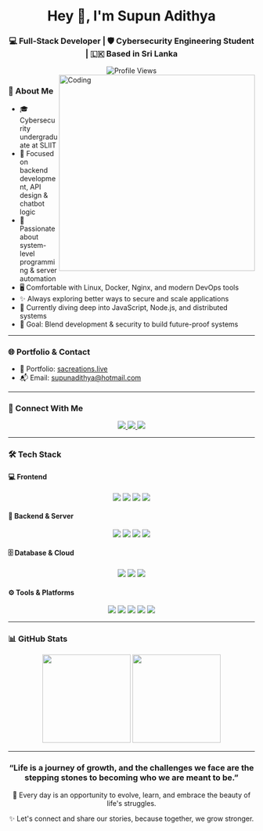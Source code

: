 <div align="center">
  <h1>Hey 👋, I'm Supun Adithya</h1>
  <h3>💻 Full-Stack Developer | 🛡️ Cybersecurity Engineering Student | 🇱🇰 Based in Sri Lanka</h3>
  <img src="https://komarev.com/ghpvc/?username=supun-adithya&label=Profile%20views&color=0e75b6&style=flat" alt="Profile Views" />
</div>

<img align="right" alt="Coding" width="400" src="https://cdn.dribbble.com/users/1162077/screenshots/3848914/programmer.gif">

### 🚀 About Me

- 🎓 Cybersecurity undergraduate at SLIIT  
- 🔧 Focused on backend development, API design & chatbot logic  
- 🧠 Passionate about system-level programming & server automation  
- 🖥️ Comfortable with Linux, Docker, Nginx, and modern DevOps tools  
- ✨ Always exploring better ways to secure and scale applications  
- 📌 Currently diving deep into JavaScript, Node.js, and distributed systems  
- 🎯 Goal: Blend development & security to build future-proof systems

---

### 🌐 Portfolio & Contact
- 🔗 Portfolio: [sacreations.live](https://sacreations.live)
- 📬 Email: [supunadithya@hotmail.com](mailto:supunadithya@hotmail.com)

---

### 🤝 Connect With Me
<p align="center">
  <a href="https://linkedin.com/in/supun-adithya" target="_blank">
    <img src="https://img.shields.io/badge/LinkedIn-0A66C2?style=for-the-badge&logo=linkedin&logoColor=white" />
  </a>
  <a href="https://fb.com/supunadithya2003" target="_blank">
    <img src="https://img.shields.io/badge/Facebook-1877F2?style=for-the-badge&logo=facebook&logoColor=white" />
  </a>
  <a href="https://discord.gg/9DqWCgGy3g" target="_blank">
    <img src="https://img.shields.io/badge/Discord-5865F2?style=for-the-badge&logo=discord&logoColor=white" />
  </a>
</p>

---

### 🛠️ Tech Stack

#### 💻 Frontend
<p align="center">
  <img src="https://img.shields.io/badge/React-20232A?style=for-the-badge&logo=react&logoColor=61DAFB" />
  <img src="https://img.shields.io/badge/Vue.js-35495E?style=for-the-badge&logo=vue.js&logoColor=4FC08D" />
  <img src="https://img.shields.io/badge/JavaScript-F7DF1E?style=for-the-badge&logo=javascript&logoColor=black" />
  <img src="https://img.shields.io/badge/TypeScript-007ACC?style=for-the-badge&logo=typescript&logoColor=white" />
</p>

#### 🔧 Backend & Server
<p align="center">
  <img src="https://img.shields.io/badge/Node.js-339933?style=for-the-badge&logo=node.js&logoColor=white" />
  <img src="https://img.shields.io/badge/Express.js-000000?style=for-the-badge&logo=express&logoColor=white" />
  <img src="https://img.shields.io/badge/PHP-777BB4?style=for-the-badge&logo=php&logoColor=white" />
  <img src="https://img.shields.io/badge/Python-3776AB?style=for-the-badge&logo=python&logoColor=white" />
</p>

#### 🗄️ Database & Cloud
<p align="center">
  <img src="https://img.shields.io/badge/MongoDB-4EA94B?style=for-the-badge&logo=mongodb&logoColor=white" />
  <img src="https://img.shields.io/badge/MySQL-4479A1?style=for-the-badge&logo=mysql&logoColor=white" />
  <img src="https://img.shields.io/badge/AWS-232F3E?style=for-the-badge&logo=amazon-aws&logoColor=white" />
</p>

#### ⚙️ Tools & Platforms
<p align="center">
  <img src="https://img.shields.io/badge/Docker-0db7ed?style=for-the-badge&logo=docker&logoColor=white" />
  <img src="https://img.shields.io/badge/Nginx-269539?style=for-the-badge&logo=nginx&logoColor=white" />
  <img src="https://img.shields.io/badge/Linux-FCC624?style=for-the-badge&logo=linux&logoColor=black" />
  <img src="https://img.shields.io/badge/Git-F14E32?style=for-the-badge&logo=git&logoColor=white" />
  <img src="https://img.shields.io/badge/Figma-F24E1E?style=for-the-badge&logo=figma&logoColor=white" />
</p>

---

### 📊 GitHub Stats
<div align="center">
  <img height="180em" src="https://github-readme-stats.vercel.app/api?username=sacreations&show_icons=true&theme=tokyonight&include_all_commits=true&count_private=true" />
  <img height="180em" src="https://github-readme-stats.vercel.app/api/top-langs/?username=sacreations&layout=compact&langs_count=8&theme=tokyonight" />
</div>

---

<div align="center">
  <h3>“Life is a journey of growth, and the challenges we face are the stepping stones to becoming who we are meant to be.”</h3>
  <p>🌱 Every day is an opportunity to evolve, learn, and embrace the beauty of life's struggles.</p>
  <p>✨ Let's connect and share our stories, because together, we grow stronger.</p>
</div>
